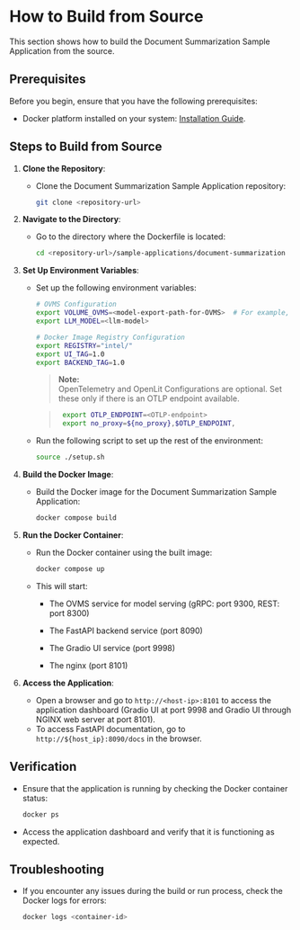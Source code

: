 # How to Build from Source

This section shows how to build the Document Summarization Sample Application from the source.

## Prerequisites

Before you begin, ensure that you have the following prerequisites:

- Docker platform installed on your system: [Installation Guide](https://docs.docker.com/get-docker/).

## Steps to Build from Source

1. **Clone the Repository**:
    - Clone the Document Summarization Sample Application repository:
      ```bash
      git clone <repository-url>
      ```

2. **Navigate to the Directory**:
    - Go to the directory where the Dockerfile is located:
      ```bash
      cd <repository-url>/sample-applications/document-summarization
      ```
	  
3. **Set Up Environment Variables**:
    - Set up the following environment variables:

      ```bash
      # OVMS Configuration
      export VOLUME_OVMS=<model-export-path-for-OVMS>  # For example, use: export VOLUME_OVMS="$PWD"
      export LLM_MODEL=<llm-model>

      # Docker Image Registry Configuration
      export REGISTRY="intel/"
      export UI_TAG=1.0
      export BACKEND_TAG=1.0
      ```
        > **Note:**  
        > OpenTelemetry and OpenLit Configurations are optional. Set these only if there is an OTLP endpoint available.

        > ```bash
        >  export OTLP_ENDPOINT=<OTLP-endpoint>
        >  export no_proxy=${no_proxy},$OTLP_ENDPOINT,
        >   ```
      
    - Run the following script to set up the rest of the environment:

        ```bash
        source ./setup.sh
        ```

4. **Build the Docker Image**:
    - Build the Docker image for the Document Summarization Sample Application:
      ```bash
      docker compose build
      ```

5. **Run the Docker Container**:
    - Run the Docker container using the built image:
      ```bash
      docker compose up
      ```
      
    - This will start:
     
        - The OVMS service for model serving (gRPC: port 9300, REST: port 8300)
        
        - The FastAPI backend service (port 8090)
        
        - The Gradio UI service (port 9998)
        
        - The nginx (port 8101)

6. **Access the Application**:
    - Open a browser and go to `http://<host-ip>:8101` to access the application dashboard (Gradio UI at port 9998 and Gradio UI through NGINX web server at port 8101).
    - To access FastAPI documentation, go to `http://${host_ip}:8090/docs` in the browser.

## Verification

- Ensure that the application is running by checking the Docker container status:
  ```bash
  docker ps
  ```
- Access the application dashboard and verify that it is functioning as expected.

## Troubleshooting

- If you encounter any issues during the build or run process, check the Docker logs for errors:
  ```bash
  docker logs <container-id>
  ```

